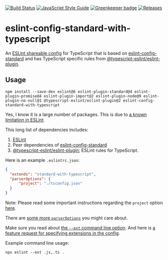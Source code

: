 [![Build Status](https://travis-ci.org/standard/eslint-config-standard-with-typescript.svg?branch=master)](https://travis-ci.org/standard/eslint-config-standard-with-typescript)
[![JavaScript Style Guide](https://img.shields.io/badge/code_style-standard-brightgreen.svg)](https://standardjs.com)
[![Greenkeeper badge](https://badges.greenkeeper.io/standard/eslint-config-standard-with-typescript.svg)](https://greenkeeper.io/)
[![Releases](https://coderelease.io/badge/standard/eslint-config-standard-with-typescript)](https://coderelease.io/github/repository/standard/eslint-config-standard-with-typescript)

# eslint-config-standard-with-typescript

An [ESLint shareable config](https://eslint.org/docs/developer-guide/shareable-configs) for TypeScript that is based on [eslint-config-standard](https://github.com/standard/eslint-config-standard) and has TypeScript specific rules from [@typescript-eslint/eslint-plugin](https://www.npmjs.com/package/@typescript-eslint/eslint-plugin).

## Usage

```
npm install --save-dev eslint@6 eslint-plugin-standard@4 eslint-plugin-promise@4 eslint-plugin-import@2 eslint-plugin-node@9 eslint-plugin-no-null@1 @typescript-eslint/eslint-plugin@2 eslint-config-standard-with-typescript
```

Yes, I know it is a large number of packages. This is due to [a known limitation in ESLint](https://github.com/eslint/eslint/issues/3458).

This long list of dependencies includes:

1. [ESLint](https://github.com/eslint/eslint)
1. Peer dependencies of [eslint-config-standard](https://github.com/standard/eslint-config-standard)
1. [@typescript-eslint/eslint-plugin](https://www.npmjs.com/package/@typescript-eslint/eslint-plugin); ESLint rules for TypeScript.

Here is an example `.eslintrc.json`:

```json
{
  "extends": "standard-with-typescript",
  "parserOptions": {
      "project": "./tsconfig.json"
  }
}
```

Note: Please read some important instructions regarding the `project` option [here](https://github.com/typescript-eslint/typescript-eslint/blob/master/packages/parser/README.md#configuration).

There are [some more `parserOptions`](https://github.com/typescript-eslint/typescript-eslint/blob/master/packages/parser/README.md#configuration) you might care about.

Make sure you read about [the `--ext` command line option](https://eslint.org/docs/user-guide/command-line-interface#--ext). And here is [a feature request for specifying extensions in the config](https://github.com/eslint/eslint/issues/10828).

Example command line usage:

```
npx eslint --ext .js,.ts .
```
